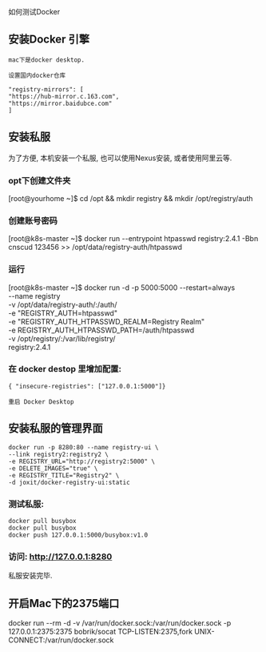 如何测试Docker

## 安装Docker 引擎
    mac下是docker desktop.

    设置国内docker仓库

    "registry-mirrors": [
    "https://hub-mirror.c.163.com",
    "https://mirror.baidubce.com"
    ]


## 安装私服
为了方便, 本机安装一个私服, 也可以使用Nexus安装, 或者使用阿里云等.

### opt下创建文件夹
[root@yourhome ~]$ cd /opt && mkdir registry && mkdir /opt/registry/auth

### 创建账号密码
[root@k8s-master ~]$ docker run --entrypoint htpasswd registry:2.4.1 -Bbn cnscud 123456  >> /opt/data/registry-auth/htpasswd

### 运行
[root@k8s-master ~]$
docker run -d -p 5000:5000 --restart=always \
--name registry \
-v /opt/data/registry-auth/:/auth/ \
-e "REGISTRY_AUTH=htpasswd" \
-e "REGISTRY_AUTH_HTPASSWD_REALM=Registry Realm" \
-e REGISTRY_AUTH_HTPASSWD_PATH=/auth/htpasswd \
-v /opt/registry/:/var/lib/registry/ \
registry:2.4.1


### 在 docker destop 里增加配置:

    { "insecure-registries": ["127.0.0.1:5000"]}

    重启 Docker Desktop

## 安装私服的管理界面

    docker run -p 8280:80 --name registry-ui \
    --link registry2:registry2 \
    -e REGISTRY_URL="http://registry2:5000" \
    -e DELETE_IMAGES="true" \
    -e REGISTRY_TITLE="Registry2" \
    -d joxit/docker-registry-ui:static


### 测试私服:
    docker pull busybox
    docker pull busybox
    docker push 127.0.0.1:5000/busybox:v1.0

### 访问: http://127.0.0.1:8280


私服安装完毕.

## 开启Mac下的2375端口

docker run --rm -d -v /var/run/docker.sock:/var/run/docker.sock -p 127.0.0.1:2375:2375 bobrik/socat TCP-LISTEN:2375,fork UNIX-CONNECT:/var/run/docker.sock
